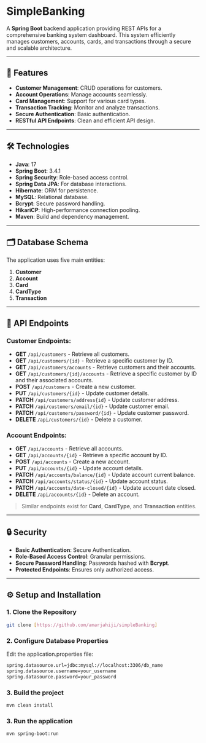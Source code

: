 # SimpleBanking

A **Spring Boot** backend application providing REST APIs for a comprehensive banking system dashboard. This system efficiently manages customers, accounts, cards, and transactions through a secure and scalable architecture.

---

## 🚀 Features

- **Customer Management**: CRUD operations for customers.
- **Account Operations**: Manage accounts seamlessly.
- **Card Management**: Support for various card types.
- **Transaction Tracking**: Monitor and analyze transactions.
- **Secure Authentication**: Basic authentication.
- **RESTful API Endpoints**: Clean and efficient API design.

---

## 🛠️ Technologies

- **Java**: 17
- **Spring Boot**: 3.4.1
- **Spring Security**: Role-based access control.
- **Spring Data JPA**: For database interactions.
- **Hibernate**: ORM for persistence.
- **MySQL**: Relational database.
- **Bcrypt**: Secure password handling.
- **HikariCP**: High-performance connection pooling.
- **Maven**: Build and dependency management.

---

## 🗂️ Database Schema

The application uses five main entities:

1. **Customer**
2. **Account**
3. **Card**
4. **CardType**
5. **Transaction**

---

## 📡 API Endpoints

### **Customer Endpoints:**
- **GET** `/api/customers` - Retrieve all customers.
- **GET** `/api/customers/{id}` - Retrieve a specific customer by ID.
- **GET** `/api/customers/accounts` - Retrieve customers and their accounts.
- **GET** `/api/customers/{id}/accounts` - Retrieve a specific customer by ID and their associated accounts.
- **POST** `/api/customers` - Create a new customer.
- **PUT** `/api/customers/{id}` - Update customer details.
- **PATCH** `/api/customers/address{id}` - Update customer address.
- **PATCH** `/api/customers/email/{id}` - Update customer email.
- **PATCH** `/api/customers/password/{id}` - Update customer password.
- **DELETE** `/api/customers/{id}` - Delete a customer.

### **Account Endpoints:**
- **GET** `/api/accounts` - Retrieve all accounts.
- **GET** `/api/accounts/{id}` - Retrieve a specific account by ID.
- **POST** `/api/accounts` - Create a new account.
- **PUT** `/api/accounts/{id}` - Update account details.
- **PATCH** `/api/accounts/balance/{id}` - Update account current balance.
- **PATCH** `/api/accounts/status/{id}` - Update account status.
- **PATCH** `/api/accounts/date-closed/{id}` - Update account date closed.
- **DELETE** `/api/accounts/{id}` - Delete an account.

> Similar endpoints exist for **Card**, **CardType**, and **Transaction** entities.

---

## 🔒 Security

- **Basic Authentication**: Secure Authentication.
- **Role-Based Access Control**: Granular permissions.
- **Secure Password Handling**: Passwords hashed with **Bcrypt**.
- **Protected Endpoints**: Ensures only authorized access.

---

## ⚙️ Setup and Installation

### 1. Clone the Repository
```bash
git clone [https://github.com/amarjahiji/simpleBanking]
```

### 2. Configure Database Properties
Edit the application.properties file:
```bash
spring.datasource.url=jdbc:mysql://localhost:3306/db_name
spring.datasource.username=your_username
spring.datasource.password=your_password
```

### 3. Build the project
```bash
mvn clean install
```

### 3. Run the application
```bash
mvn spring-boot:run
```

